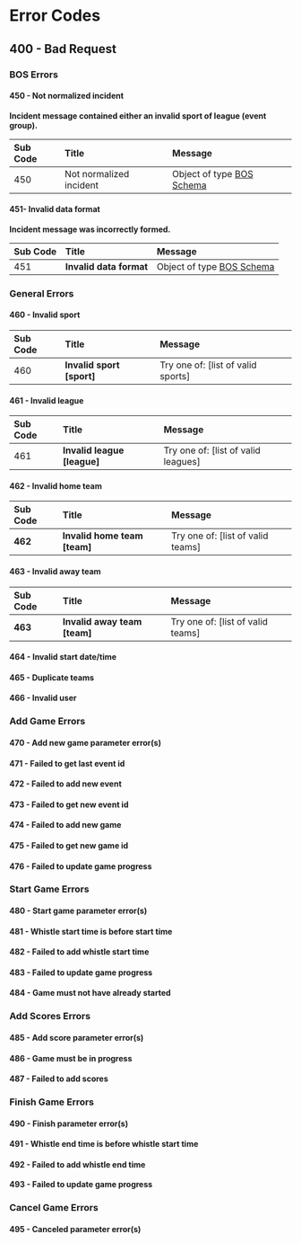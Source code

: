 # Error Codes

## **400 - Bad Request**

### **BOS Errors**

#### **450 - Not normalized incident**

**Incident message contained either an invalid sport of league \(event group\).**

| **Sub Code** | Title | Message |
| :--- | :--- | :--- |
| 450 | Not normalized incident | Object of type [BOS Schema](../bos-schema.md) |

#### **451- Invalid data format**

**Incident message was incorrectly formed.**

| **Sub Code** | Title | Message |
| :--- | :--- | :--- |
| 451 |  **Invalid data format** | Object of type [BOS Schema](../bos-schema.md) |

### **General Errors**

#### **460 - Invalid sport**

| **Sub Code** | Title | Message |
| :--- | :--- | :--- |
| 460 |  **Invalid sport \[sport\]** | Try one of: \[list of valid sports\] |

#### **461 - Invalid league**

| **Sub Code** | Title | Message |
| :--- | :--- | :--- |
| 461 |  **Invalid league \[league\]** | Try one of: \[list of valid leagues\] |

#### **462 - Invalid home team**

| **Sub Code** | Title | Message |
| :--- | :--- | :--- |
| **462** |  **Invalid home team \[team\]** | Try one of: \[list of valid teams\] |

#### **463 - Invalid away team**

| **Sub Code** | Title | Message |
| :--- | :--- | :--- |
| **463** |  **Invalid away team \[team\]** | Try one of: \[list of valid teams\] |

#### **464 - Invalid start date/time**

#### **465 - Duplicate teams**

#### **466 - Invalid user**

### **Add Game Errors**

#### **470 - Add new game parameter error\(s\)**

#### **471 - Failed to get last event id**

#### **472 - Failed to add new event**

#### **473 - Failed to get new event id**

#### **474 - Failed to add new game**

#### **475 - Failed to get new game id**

#### **476 - Failed to update game progress**

### **Start Game Errors**

#### **480 - Start game parameter error\(s\)**

#### **481 - Whistle start time is before start time**

#### **482 - Failed to add whistle start time**

#### **483 - Failed to update game progress**

#### **484 - Game must not have already started**

### **Add Scores Errors**

#### **485 - Add score parameter error\(s\)**

#### **486 - Game must be in progress**

#### **487 - Failed to add scores**

### **Finish Game Errors**

#### **490 - Finish parameter error\(s\)**

#### **491 - Whistle end time is before whistle start time**

#### **492 - Failed to add whistle end time**

**493 - Failed to update game progress**

### **Cancel Game Errors**

#### **495 - Canceled parameter error\(s\)** 

